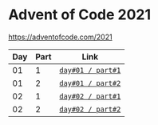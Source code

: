 # Advent of Code 2021
https://adventofcode.com/2021

| Day  | Part | Link                                                 |
| ---- | ---- | ---------------------------------------------------- |
|  01  |   1  | [`day#01 / part#1`](/src/main/kotlin/day01/part1.kt) |
|  01  |   2  | [`day#01 / part#2`](/src/main/kotlin/day01/part2.kt) |
|  02  |   1  | [`day#02 / part#1`](/src/main/kotlin/day02/part1.kt) |
|  02  |   2  | [`day#02 / part#2`](/src/main/kotlin/day02/part2.kt) |
